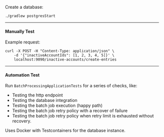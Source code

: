 Create a database:
```shell
./gradlew postgresStart
```
---
#### Manually Test
Example request:
```shell
curl -X POST -H "Content-Type: application/json" \
    -d '{"inactiveAccountIds": [1, 2, 3, 4, 5]}' \
    localhost:9090/inactive-accounts/create-entries
```
---
#### Automation Test
Run `BatchProcessingApplicationTests` for a series of checks, like:
* Testing the http endpoint
* Testing the database integration
* Testing the batch job execution (happy path)
* Testing the batch job retry policy with a recover of failure
* Testing the batch job retry policy when retry limit is exhausted without recovery.

Uses Docker with Testcontainers for the database instance.
